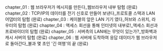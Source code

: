 chapter_01 : 웹 브라우저가 메시지를 만든다_웹브라우저 내부 탐험 (완료)
chapter_02 : TCP/IP의 데이터를 전기 신호로 만들어 보낸다_프로토콜 스택과 LAN 어댑터의 탐험 (완료)
chapter_03 : 케이블의 앞은 LAN 기기 였다_허브와 스위치, 라우터의 탐험 (완료)
chapter_04 : 액세스 회선을 통해 인터넷의 내부로!_액세스 회선과 프로바이더의 탐험 (완료)
chapter_05 : 서버측의 LAN에는 무엇이 있는가?_방화벽과 캐시 서버의 탐험 (완료)
chapter_06 : 웹 서버에 도착하여 응답 데이터가 웹 브라우저로 돌아간다_불과 몇 초인 '긴 여행'의 끝 (완료)
